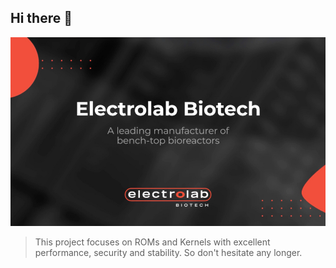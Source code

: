 ## Hi there 👋

<p align="center">
  <img src="https://github.com/electrolaboratory/.github/blob/main/elab.jpg" />
</p>

> This project focuses on ROMs and Kernels with excellent performance, security and stability. So don't hesitate any longer.
